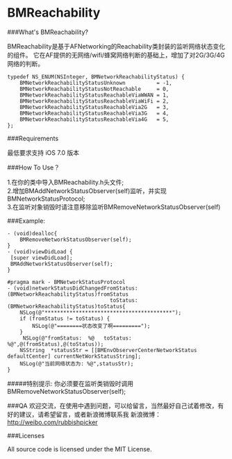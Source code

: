 # BMReachability

###What's BMReachability?

BMReachability是基于AFNetworking的Reachability类封装的监听网络状态变化的组件。
它在AF提供的无网络/wifi/蜂窝网络判断的基础上，增加了对2G/3G/4G网络的判断。

	typedef NS_ENUM(NSInteger, BMNetworkReachabilityStatus) {
    	BMNetworkReachabilityStatusUnknown          = -1,
    	BMNetworkReachabilityStatusNotReachable     = 0,
    	BMNetworkReachabilityStatusReachableViaWWAN = 1,
    	BMNetworkReachabilityStatusReachableViaWiFi = 2,
    	BMNetworkReachabilityStatusReachableVia2G   = 3,
    	BMNetworkReachabilityStatusReachableVia3G   = 4,
    	BMNetworkReachabilityStatusReachableVia4G   = 5,
	};

###Requirements

最低要求支持 iOS 7.0 版本


###How To Use？

1.在你的类中导入BMReachability.h头文件;  
2.增加BMAddNetworkStatusObserver(self)监听，并实现BMNetworkStatusProtocol;  
3.在监听对象销毁时请注意移除监听BMRemoveNetworkStatusObserver(self)

###Example:

	- (void)dealloc{
    	BMRemoveNetworkStatusObserver(self);
	}
	- (void)viewDidLoad {
   	 [super viewDidLoad];
   	 BMAddNetworkStatusObserver(self);
	}
	
	#pragma mark - BMNetworkStatusProtocol
	- (void)networkStatusDidChangedFromStatus:(BMNetworkReachabilityStatus)fromStatus
                            	     toStatus:(BMNetworkReachabilityStatus)toStatus{
      	NSLog(@"*****************************************");
      	if (fromStatus != toStatus) { 
        	NSLog(@"========状态改变了啊=========");
      	}
     	 NSLog(@"fromStatus:  %@   toStatus: %@",@(fromStatus),@(toStatus));
      	NSString  *statusStr = [[BMEnvObserverCenterNetworkStatus defaultCenter] currentNetWorkStatusString];
      	NSLog(@"当前网络状态为: %@",statusStr);
	}

#####特别提示: 你必须要在监听类销毁时调用BMRemoveNetworkStatusObserver(self); 

###QA
欢迎交流，在使用中遇到问题，可以给留言，当然最好自己试着修改，有好的建议，请希望留言，或者新浪微博联系我
新浪微博：http://weibo.com/rubbishpicker

###Licenses

All source code is licensed under the MIT License.
